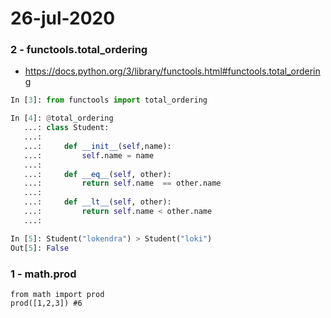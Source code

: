 # 26-jul-2020

### 2 - functools.total_ordering

- https://docs.python.org/3/library/functools.html#functools.total_ordering

```python
In [3]: from functools import total_ordering

In [4]: @total_ordering
   ...: class Student:
   ...:
   ...:     def __init__(self,name):
   ...:         self.name = name
   ...:
   ...:     def __eq__(self, other):
   ...:         return self.name  == other.name
   ...:
   ...:     def __lt__(self, other):
   ...:         return self.name < other.name
   ...:

In [5]: Student("lokendra") > Student("loki")
Out[5]: False

```

### 1 - math.prod

```python3
from math import prod
prod([1,2,3]) #6
```
